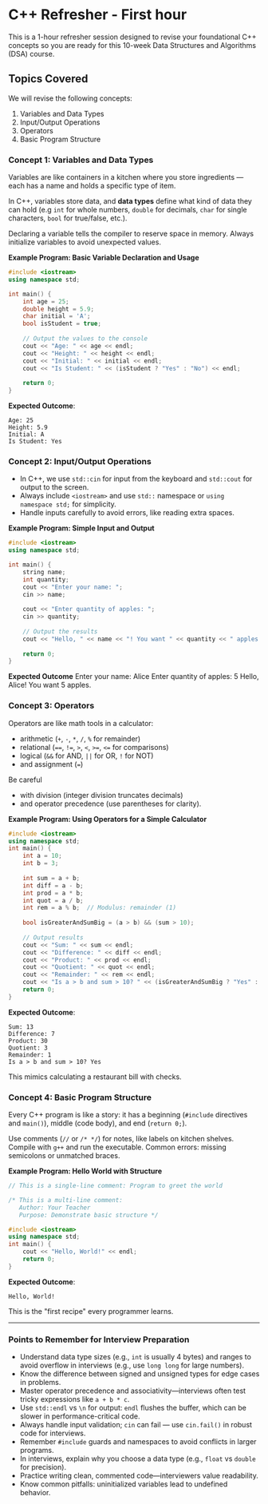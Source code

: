 # C++ Refresher - First hour

This is a 1-hour refresher session designed to revise your foundational C++ concepts so you are ready for this 10-week Data Structures and Algorithms (DSA) course.

## Topics Covered
We will revise the following concepts:  
1. Variables and Data Types  
2. Input/Output Operations  
3. Operators  
4. Basic Program Structure  

### Concept 1: Variables and Data Types
Variables are like containers in a kitchen where you store ingredients — each has a name and holds a specific type of item.

In C++, variables store data, and **data types** define what kind of data they can hold (e.g `int` for whole numbers, `double` for decimals, `char` for single characters, `bool` for true/false, etc.). 

Declaring a variable tells the compiler to reserve space in memory. Always initialize variables to avoid unexpected values.

**Example Program: Basic Variable Declaration and Usage**
```cpp
#include <iostream>
using namespace std;

int main() {
    int age = 25;
    double height = 5.9;
    char initial = 'A';
    bool isStudent = true;
    
    // Output the values to the console
    cout << "Age: " << age << endl;
    cout << "Height: " << height << endl;
    cout << "Initial: " << initial << endl;
    cout << "Is Student: " << (isStudent ? "Yes" : "No") << endl;
    
    return 0;
}
```
**Expected Outcome**:  
```
Age: 25
Height: 5.9
Initial: A
Is Student: Yes
```

### Concept 2: Input/Output Operations
- In C++, we use `std::cin` for input from the keyboard and `std::cout` for output to the screen. 
- Always include `<iostream>` and use `std::` namespace or `using namespace std;` for simplicity. 
- Handle inputs carefully to avoid errors, like reading extra spaces.

**Example Program: Simple Input and Output**
```cpp
#include <iostream>
using namespace std;

int main() {
    string name;
    int quantity;  
    cout << "Enter your name: ";
    cin >> name;
    
    cout << "Enter quantity of apples: ";
    cin >> quantity;
    
    // Output the results
    cout << "Hello, " << name << "! You want " << quantity << " apples." << std::endl;
    
    return 0;
}
```
**Expected Outcome**
Enter your name: Alice
Enter quantity of apples: 5
Hello, Alice! You want 5 apples.

### Concept 3: Operators
Operators are like math tools in a calculator: 
- arithmetic (`+`, `-`, `*`, `/`, `%` for remainder) 
- relational (`==`, `!=`, `>`, `<`, `>=`, `<=` for comparisons)
- logical (`&&` for AND, `||` for OR, `!` for NOT) 
- and assignment (`=`) 

Be careful 
- with division (integer division truncates decimals) 
- and operator precedence (use parentheses for clarity).

**Example Program: Using Operators for a Simple Calculator**
```cpp
#include <iostream>
using namespace std;
int main() {
    int a = 10;
    int b = 3;
    
    int sum = a + b;
    int diff = a - b;
    int prod = a * b;
    int quot = a / b;
    int rem = a % b;  // Modulus: remainder (1)
    
    bool isGreaterAndSumBig = (a > b) && (sum > 10);
    
    // Output results
    cout << "Sum: " << sum << endl;
    cout << "Difference: " << diff << endl;
    cout << "Product: " << prod << endl;
    cout << "Quotient: " << quot << endl;
    cout << "Remainder: " << rem << endl;
    cout << "Is a > b and sum > 10? " << (isGreaterAndSumBig ? "Yes" : "No") << endl;
    return 0;
}
```
**Expected Outcome**:  
```
Sum: 13
Difference: 7
Product: 30
Quotient: 3
Remainder: 1
Is a > b and sum > 10? Yes
```
This mimics calculating a restaurant bill with checks.

### Concept 4: Basic Program Structure
Every C++ program is like a story: it has a beginning (`#include` directives and `main()`), middle (code body), and end (`return 0;`). 

Use comments (`//` or `/* */`) for notes, like labels on kitchen shelves. Compile with `g++` and run the executable. Common errors: missing semicolons or unmatched braces.

**Example Program: Hello World with Structure**
```cpp
// This is a single-line comment: Program to greet the world

/* This is a multi-line comment:
   Author: Your Teacher
   Purpose: Demonstrate basic structure */

#include <iostream>
using namespace std;
int main() {
    cout << "Hello, World!" << endl;
    return 0;
}
```
**Expected Outcome**:  
```
Hello, World!
```
This is the "first recipe" every programmer learns.

---

### Points to Remember for Interview Preparation
- Understand data type sizes (e.g., `int` is usually 4 bytes) and ranges to avoid overflow in interviews (e.g., use `long long` for large numbers).  
- Know the difference between signed and unsigned types for edge cases in problems.  
- Master operator precedence and associativity—interviews often test tricky expressions like `a + b * c`.  
- Use `std::endl` vs `\n` for output: `endl` flushes the buffer, which can be slower in performance-critical code.  
- Always handle input validation; `cin` can fail — use `cin.fail()` in robust code for interviews.  
- Remember `#include` guards and namespaces to avoid conflicts in larger programs.  
- In interviews, explain why you choose a data type (e.g., `float` vs `double` for precision).  
- Practice writing clean, commented code—interviewers value readability.  
- Know common pitfalls: uninitialized variables lead to undefined behavior.  
